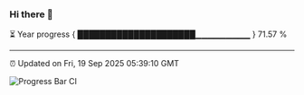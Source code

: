 ### Hi there 👋

⏳ Year progress { █████████████████████▁▁▁▁▁▁▁▁▁ } 71.57 %

---

⏰ Updated on Fri, 19 Sep 2025 05:39:10 GMT

![Progress Bar CI](https://github.com/IshwaranRudhara/GIT-ACTION/workflows/Progress%20Bar%20CI/badge.svg)
